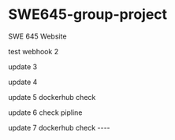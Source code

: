 # SWE645-group-project
SWE 645 Website

test webhook 2

update 3

update 4

update 5 dockerhub check

update 6 check pipline

update 7 dockerhub check ----
